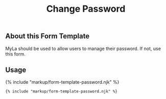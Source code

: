 ﻿---
title: Change Password
summary: The Change Password block allows the user to manage their password.
tags: form-templates
layout: guide
eleventyNavigation:
  key: Change Password
  parent: Form Templates
  order: 1
  excerpt: The Change Password block allows the user to manage their password.
  img: /img/illustrations/illus-change-password.svg
---

## About this Form Template

MyLa should be used to allow users to manage their password. If not, use this form.

## Usage

{% include "markup/form-template-password.njk" %}

``` html
{% include "markup/form-template-password.njk" %}
```
